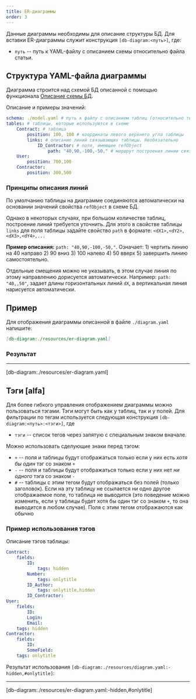 ```yaml
---
title: ER-диаграммы
order: 3
---
```


Данные диаграммы необходимы для описание структуры БД.
Для вставки ER-диаграммы служит конструкция `[db-diagram:<путь>]`, где:

-   `путь` -- путь к YAML-файлу с описанием схемы относительно файла статьи.

## Структура YAML-файла диаграммы

Диаграмма строится над схемой БД описанной с помощью функционала [Описание схемы БД](../dev/tables.md).

Описание и примеры значений:

```yaml
schema: ./model.yaml # путь к файлу с описанием таблиц (относительно текущего файла)
tables: # таблицы, которые используются в схеме
    Contract: # таблица
        position: 100, 100 # координаты левого верхнего угла таблицы
        links: # описание линий связывающих таблицы. Необязательно
            ID_Contractor: # поля, имеющее refObject
                path: "40,90,-100,-50," # маршрут построения линии связи
    User:
        position: 700,100
    Contractor:
        position: 300,500
```

### Принципы описания линий

По умолчанию таблицы на диаграмме соединяются автоматически на основании значений свойства `refObject` в схеме БД.

Однако в некоторых случаях, при большом количестве таблиц, построение линий требуется уточнить. Для этого в свойстве таблицы `links` для поля таблицы задайте свойство `path` в формате: `<dX1>,<dY2>,<dX3>,<dY4>,...`

**Пример описания:** `path: "40,90,-100,-50,"`. Означает: 1) чертить линию на 40 направо 2) 90 вниз 3) 100 налево 4) 50 вверх 5) завершить линию самостоятельно.

Отдельные смещения можно не указывать, в этом случае линия по этому направлению дорисуется автоматически. Например: `path: "40,,50"`, задает длины горизонтальных линий `dX`, а вертикальная линия нарисуется автоматически.

## Пример

Для отображения диаграммы описанной в файле `./diagram.yaml` напишите:

```md
[db-diagram:./resources/er-diagram.yaml]
```

### Результат

---

[db-diagram:./resources/er-diagram.yaml]

## Тэги [alfa]

Для более гибкого управления отображением диаграммы можно пользоваться тэгами. Тэги могут быть как у таблиц, так и у полей. Для фильтрации по тегам используется следующая конструкция `[db-diagram:<путь>:<тэги>]`, где

-   `тэги` -- список тегов через запятую с специальным знаком вначале.

Можно использовать сделующие знаки перед тэгом:

-   `+` -- поля и таблицы будут отображаться только если у них есть _хотя бы один_ тэг со знаком `+`
-   `-` -- поля и таблицы будут отображаться только если у них нет _ни одного_ тэга со знаком `-`
-   `#` -- таблицы с этим тегом будут отображаться без полей (только заголовок). Если на эту таблицу не ссылается ни одно другое отображаемое поле, то таблица не выводится (это поведение можно изменить, если у таблицы будет хотя бы один тэг со знаком `+`, то она выводится в любом случае). Поля с этим тегом отображаются как обычно

### Пример использования тэгов

Описание тэгов таблицы:

```yaml
Contract:
    fields:
        ID:
            tags: hidden
        Number:
            tags: onlytitle
        ID_Author:
            tags: onlytitle,hidden
        ID_Contractor:
User:
    fields:
        ID:
        Login:
        Email:
    tags: hidden
Contractor:
    fields:
        ID:
        SomeField:
    tags: onlytitle
```

Результат использования `[db-diagram:./resources/diagram.yaml:-hidden,#onlytitle]`:

---

[db-diagram:./resources/er-diagram.yaml:-hidden,#onlytitle]
